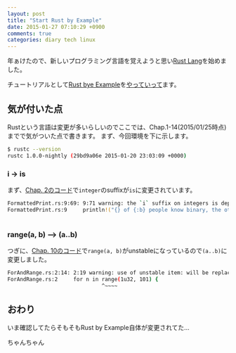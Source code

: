 ```yaml
---
layout: post
title: "Start Rust by Example"
date: 2015-01-27 07:10:29 +0900
comments: true
categories: diary tech linux
---
```


年ぁけたので、新しいプログラミング言語を覚えようと思い[Rust Lang](http://www.rust-lang.org)を始めました。

チュートリアルとして[Rust bye Example](http://rustbyexample.com)を[やっていって](https://github.com/katsyoshi/rustbyexamle)ます。

## 気が付いた点

Rustという言語は変更が多いらしいのでここでは、Chap.1-14(2015/01/25時点)までで気がついた点で書きます。 まず、今回環境を下に示します。

```sh
$ rustc --version
rustc 1.0.0-nightly (29bd9a06e 2015-01-20 23:03:09 +0000)
```

### i -> is

まず、[Chap. 2のコード](https://github.com/katsyoshi/rustbyexample/blob/master/2.FormattedPrint/FormattedPrint.rs#L9)で`integer`のsuffixが`is`に変更されています。

```sh
FormattedPrint.rs:9:69: 9:71 warning: the `i` suffix on integers is deprecated; use `is` or one of the fixed-sized suffixes
FormattedPrint.rs:9     println!("{} of {:b} people know binary, the other half don't", 1i, 2i);
                                                                                        ^~
```

### range(a, b) –> (a..b)

つぎに、[Chap. 10のコード](https://github.com/katsyoshi/rustbyexample/blob/master/10.ForAndRange/ForAndRange.rs#L2)で`range(a, b)`がunstableになっているので`(a..b)`に変更しました。

```sh
ForAndRange.rs:2:14: 2:19 warning: use of unstable item: will be replaced by range notation, #[warn(unstable)] on by default
ForAndRange.rs:2     for n in range(1u32, 101) {
                              ^~~~~
```


## おわり

いま確認してたらそもそもRust by Example自体が変更されてた…

ちゃんちゃん
